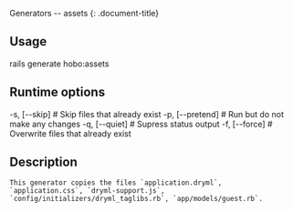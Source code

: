 Generators -- assets
{: .document-title}


## Usage

    

  rails generate hobo:assets


## Runtime options

    

  -s, [--skip]     # Skip files that already exist
  -p, [--pretend]  # Run but do not make any changes
  -q, [--quiet]    # Supress status output
  -f, [--force]    # Overwrite files that already exist


## Description

    


    This generator copies the files `application.dryml`,
    `application.css`, `dryml-support.js`,
    `config/initializers/dryml_taglibs.rb`, `app/models/guest.rb`.
